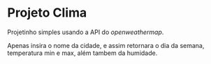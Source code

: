 # Projeto Clima

Projetinho simples usando a API do _openweathermap_.

Apenas insira o nome da cidade, e assim retornara o dia da semana, temperatura min e max, além tambem da humidade.
